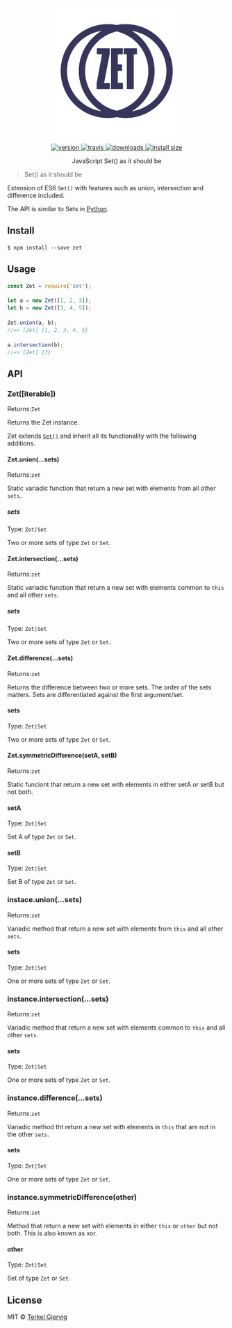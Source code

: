 <p align="center">
  <img src="zet.png" alt="zet" width="300" />
</p>

<p align="center">
  <a href="https://npmjs.org/package/zet">
    <img src="https://badgen.now.sh/npm/v/zet" alt="version" />
  </a>
  <a href="https://travis-ci.org/terkelg/zet">
    <img src="https://badgen.now.sh/travis/terkelg/zet" alt="travis" />
  </a>
  <a href="https://npmjs.org/package/zet">
    <img src="https://badgen.now.sh/npm/dm/zet" alt="downloads" />
  </a>
  <a href="https://packagephobia.now.sh/result?p=zet">
    <img src="https://packagephobia.now.sh/badge?p=zet" alt="install size" />
  </a>
</p>

<p align="center">JavaScript Set() as it should be</div>

> Set() as it should be

Extension of ES6 `Set()` with features such as union, intersection and difference included.

The API is similar to Sets in [Python](https://docs.python.org/2/library/stdtypes.html#set).

## Install

```
$ npm install --save zet
```


## Usage

```js
const Zet = require('zet');

let a = new Zet([1, 2, 3]);
let b = new Zet([3, 4, 5]);

Zet.union(a, b);
//=> [Zet] {1, 2, 3, 4, 5}

a.intersection(b);
//=> [Zet] {3}
```


## API

### Zet([iterable])
Returns:`Zet`

Returns the Zet instance.

Zet extends [`Set()`](https://developer.mozilla.org/en-US/docs/Web/JavaScript/Reference/Global_Objects/Set) and inherit all its functionality with the following additions.

#### Zet.union(...sets)
Returns:`zet`<br>

Static variadic function that return a new set with elements from all other `sets`.

##### sets
Type: `Zet|Set`

Two or more sets of type `Zet` or `Set`.

#### Zet.intersection(...sets)
Returns:`zet`<br>

Static variadic function that return a new set with elements common to `this` and all other `sets`.

##### sets
Type: `Zet|Set`

Two or more sets of type `Zet` or `Set`.

#### Zet.difference(...sets)
Returns:`zet`<br>

Returns the difference between two or more sets. The order of the sets matters. Sets are differentiated against the first argument/set.

#### sets
Type: `Zet|Set`

Two or more sets of type `Zet` or `Set`.

#### Zet.symmetricDifference(setA, setB)
Returns:`zet`<br>

Static funciont that return a new set with elements in either setA or setB but not both.

#### setA
Type: `Zet|Set`

Set A of type `Zet` or `Set`.

#### setB
Type: `Zet|Set`

Set B of type `Zet` or `Set`.


### instace.union(...sets)
Returns:`zet`<br>

Variadic method that return a new set with elements from `this` and all other `sets`.

#### sets
Type: `Zet|Set`

One or more sets of type `Zet` or `Set`.

### instance.intersection(...sets)
Returns:`zet`<br>

Variadic method that return a new set with elements common to `this` and all other `sets`.

#### sets
Type: `Zet|Set`

One or more sets of type `Zet` or `Set`.

### instance.difference(...sets)
Returns:`zet`<br>

Variadic method tht return a new set with elements in `this` that are not in the other `sets`.

#### sets
Type: `Zet|Set`

One or more sets of type `Zet` or `Set`.

### instance.symmetricDifference(other)
Returns:`zet`<br>

Method that return a new set with elements in either `this` or `other` but not both. This is also known as xor.

#### other
Type: `Zet|Set`

Set of type `Zet` or `Set`.

## License

MIT © [Terkel Gjervig](https://terkel.com)
